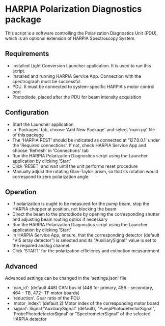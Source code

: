 # HARPIA Polarization Diagnostics package
This script is a software controlling the Polarization Diagnostics Unit (PDU), 
which is an optional extension of HARPIA Spectroscopy System.

## Requirements
 - Installed Light Conversion Launcher application. It is used to run this 
   script.
 - Installed and running HARPIA Service App. Connection with the spectrograph 
   must be successful.
 - PDU. It must be connected to system-specific HARPIA's motor control port
 - Photodiode, placed after the PDU for beam intensity acquisition
 
## Configuration
 - Start the Launcher application
 - In 'Packages' tab, choose 'Add New Package' and select 'main.py' file 
   of this package
 - The 'HARPIA REST' should be indicated as connected at '127.0.0.1' under the
   'Required connections'. If not, check HARPIA Service App and choose 'Refresh'
   in 'Connections' tab
 - Run the HARPIA Polarization Diagnostics script using the Launcher application
   by clicking 'Start'
 - Click 'RESET' and wait until the unit performs reset procedure
 - Manually adjust the rotating Glan-Taylor prism, so that its rotation would
   correspond to zero polarization angle
 
## Operation
 - If polarization is ought to be measured for the pump beam, stop the HARPIA 
   chopper at position, not blocking the beam
 - Direct the beam to the photodiode by opening the corresponding shutter and
   adjusting beam routing optics if necessary
 - Run the HARPIA Polarization Diagnostics script using the Launcher application
   by clicking 'Start'
 - In HARPIA Service App, ensure, that the corresponding detector (default 
   "VIS array detector") is selected and its "AuxiliarySignal" value is set
   to the required analog channel.
 - Click 'START' for the polarization efficiency and extinction measurement
 
## Advanced
Advanced settings can be changed in the 'settings.json' file
 - 'can_id': (default 448) CAN bus id (448 for primary, 456 - secondary, 
   464 - TB, 472- TF motor boards)
 - 'reduction'. Gear ratio of the PDU
 - 'motor_index': (default 2) Motor index of the corresponding motor  board
 - 'signal': Signal "AuxiliarySignal" (default), "PumpPhotodetectorSignal",
   'ProbePhotodetectorSignal' or "SpectrometerSignal" of the selected HARPIA 
   detector